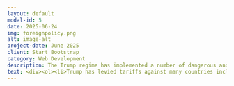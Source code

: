 ```yaml
---
layout: default
modal-id: 5
date: 2025-06-24
img: foreignpolicy.png
alt: image-alt
project-date: June 2025
client: Start Bootstrap
category: Web Development
description: The Trump regime has implemented a number of dangerous and unethical foreing policy decisions. These including betraying the Ukrainian democracy, levying tariffs against US allies, and cutting USAID funding, which has led to the deaths of an estimated 300,000 people (mostly children). Below you will find a list of atrocities that the administration has either carried out or been complicit in. 
text: <div><ol><li>Trump has levied tariffs against many countries including our closest allies. <a href="https://www.cnbc.com/2025/06/25/trump-tariffs-lead-retail-to-rush-returns-items-back-to-resale-market.html">CNBC Article, </a> <a href="https://www.wsj.com/world/americas/trump-set-on-tariff-demands-as-canada-negotiations-head-towards-deadline-canadian-ambassador-says-a4a239b1">WSJ Article, </a> <a href="https://www.bloomberg.com/news/articles/2025-06-24/us-mexico-eye-import-quota-in-trade-talks-on-steel-deal">Bloomberg Article</a></li><li>Trump has pressured our NATO allies, threatened to annex Greenland and Canada, and bullied Ukraine into an unethical minerals deal. <a href="https://www.aljazeera.com/news/2025/6/24/nato-allies-set-to-approve-major-defence-spending-hike-at-hague-summit">Al Jazeera Article, </a> <a href="https://www.cnn.com/2025/05/04/world/greenland-annexation-threat-trump-nbc-interview-intl-hnk">CNN Article, </a> <a href="https://www.reuters.com/world/kyiv-is-ready-sign-resources-deal-with-us-ukraine-government-source-says-2025-04-30/">Reuters Article,</a> <a href="https://www.bbc.com/news/articles/czx82j5wd8vo">BBC Article</a></li><li>Trump and Elon Musk's DOGE led an illegal takeover of USAID and cut foreign aid programs, resulting in estimated hundreds of thousands of deaths and extensive suffering around the world. <a href="https://www.thetimes.com/us/american-politics/article/usaid-doge-deaths-children-cuts-7nb83dfkp">The Times Article, </a> <a href="https://www.propublica.org/article/trump-usaid-malawi-state-department-crime-sexual-violence-trafficking">ProPublica Article,  <a href="https://www.theguardian.com/us-news/2025/feb/05/musk-doge-takeover-usaid">Guardian Article,</a> <a href="https://www.pbs.org/newshour/world/children-die-after-usaid-funding-cuts-end-lifeline-for-displaced-communities-fleeing-violence">PBS Article </a></li><li>The administration launched a military attack on Iran, without approval from or notification of Congress, despite no solid evidence of any imminent threat. <a href="https://www.npr.org/2025/06/21/nx-s1-5441127/iran-us-strike-nuclear-trump">NPR Article, </a> <a href="https://www.cbsnews.com/news/trump-tulsi-gabbard-wrong-iran-nuclear-program/">CBS Article, </a> <a href="https://www.pbs.org/newshour/politics/americas-spies-say-iran-wasnt-building-a-nuclear-weapon-trump-dismisses-that-assessment">PBS Article </a></li></ol></div>
---
```



